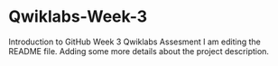 # Qwiklabs-Week-3
Introduction to GitHub Week 3 Qwiklabs Assesment
I am editing the README file. Adding some more details about the project description.

